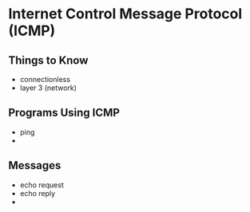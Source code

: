 # Internet Control Message Protocol (ICMP)




## Things to Know
- connectionless
- layer 3 (network)


## Programs Using ICMP
- ping
- 


## Messages
- echo request
- echo reply
- 
